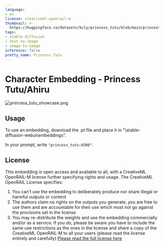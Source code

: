 ```yaml
---
language:
- en
license: creativeml-openrail-m
thumbnail: >-
  https://huggingface.co/datasets/kxly/princess_tutu/blob/main/princess_tutu_showcase.png
tags:
- stable-diffusion
- text-to-image
- image-to-image
inference: false
pretty_name: Princess Tutu
---
```


# Character Embedding - Princess Tutu/Ahiru

![princess_tutu_showcase.png](https://s3.amazonaws.com/moonup/production/uploads/1672973706523-6366fabccbf2cf32918c2830.png)

## Usage

To use an embedding, download the .pt file and place it in "\stable-diffusion-webui\embeddings".

In your prompt, write ```"princess_tutu-6500"```.

## License

This embedding is open access and available to all, with a CreativeML OpenRAIL-M license further specifying rights and usage.
The CreativeML OpenRAIL License specifies: 

1. You can't use the embedding to deliberately produce nor share illegal or harmful outputs or content 
2. The authors claim no rights on the outputs you generate, you are free to use them and are accountable for their use which must not go against the provisions set in the license
3. You may re-distribute the weights and use the embedding commercially and/or as a service. If you do, please be aware you have to include the same use restrictions as the ones in the license and share a copy of the CreativeML OpenRAIL-M to all your users (please read the license entirely and carefully)
[Please read the full license here](https://huggingface.co/spaces/CompVis/stable-diffusion-license)